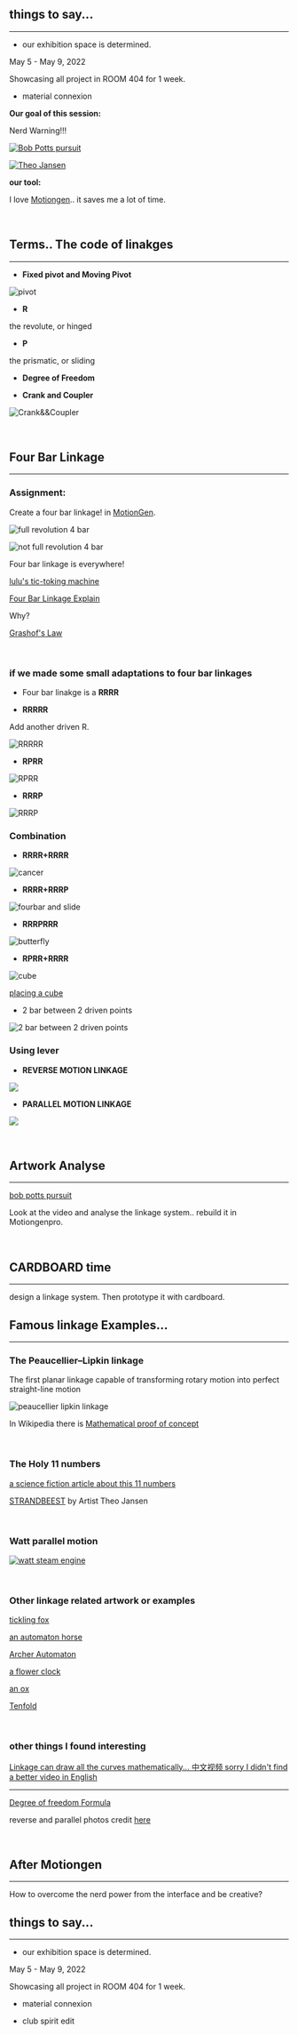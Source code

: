 ## things to say...

---

- our exhibition space is determined.

May 5 - May 9, 2022

Showcasing all project in ROOM 404 for 1 week.

- material connexion


**Our goal of this session:**

Nerd Warning!!!

[![Bob Potts pursuit](http://www.mbandf.com/_newsletters/140701_MAD27m48/images/down/BobPotts-PursuitTwo_1440.jpg)](https://vimeo.com/99242581)

[![Theo Jansen](https://www.audemarspiguet.com/content/dam/ap/com/stories-art/theo-jansen-strandbeest/hero_1920x839.jpg.transform.apfw.jpg)](https://youtu.be/HSKyHmjyrkA)

**our tool:**

I love [Motiongen](http://motiongenpro.appspot.com/).. it saves me a lot of time.

<p>&nbsp;</p>

## **Terms.. The code of linakges**

---

- **Fixed pivot and Moving Pivot**

![pivot](https://technologystudent.com/cams/linkag1a.gif)

- **R**

the revolute, or hinged

- **P**

the prismatic, or sliding

- **Degree of Freedom**

- **Crank and Coupler**

![Crank&&Coupler](https://www.brainbell.com/creo/images/image001.jpg)

<p>&nbsp;</p>


## **Four Bar Linkage**

---

### **Assignment:**

Create a four bar linkage! in [MotionGen](http://motiongenpro.appspot.com/).

![full revolution 4 bar](images/linkage/fourbarfull.gif)

![not full revolution 4 bar](images/linkage/fourbarnotfull.gif)

Four bar linkage is everywhere!

[lulu's tic-toking machine](https://www.lulyu.me/work/tictoking)

[Four Bar Linkage Explain](https://youtu.be/Vh8r_Cpfb8Q)

Why?

[Grashof's Law](https://youtu.be/h8bz4ni6mdY)

<p>&nbsp;</p>

### **if we made some small adaptations to four bar linkages**

- Four bar linakge is a **RRRR**

- **RRRRR**

Add another driven R.

![RRRRR](images/linkage/2barbetween.gif)

- **RPRR**

![RPRR](images/linkage/RPRR.gif)

- **RRRP**

![RRRP](images/linkage/RRRP.gif)

### **Combination**

- **RRRR+RRRR**

![cancer](https://image.shutterstock.com/image-vector/constellation-cancer-260nw-516818347.jpg)

- **RRRR+RRRP**

![fourbar and slide](images/linkage/fourbar&slide.gif)

- **RRRPRRR**

![butterfly](images/linkage/butterfly.gif)

- **RPRR+RRRR**

![cube](images/linkage/movecube.gif)

[placing a cube](https://youtu.be/IJASpyZ_vtY)

- 2 bar between 2 driven points

![2 bar between 2 driven points](images/linkage/2barbetween.gif)

### **Using lever**

- **REVERSE MOTION LINKAGE**

![](https://technologystudent.com/cams/linkag1a.gif)


- **PARALLEL MOTION LINKAGE**

![](https://technologystudent.com/cams/linkag2a.gif)


<p>&nbsp;</p>

## Artwork Analyse

---

[bob potts pursuit](https://vimeo.com/99242581)

Look at the video and analyse the linkage system.. rebuild it in Motiongenpro.

<p>&nbsp;</p>

## CARDBOARD time

---

design a linkage system. Then prototype it with cardboard.


## Famous linkage Examples...

---

### **The Peaucellier–Lipkin linkage**

The first planar linkage capable of transforming rotary motion into perfect straight-line motion

![peaucellier lipkin linkage](images/peaucellier–lipkin-linkage.gif)

In Wikipedia there is [Mathematical proof of concept](https://en.wikipedia.org/wiki/Peaucellier%E2%80%93Lipkin_linkage)

<p>&nbsp;</p>

### **The Holy 11 numbers**

[a science fiction article about this 11 numbers](https://clarkesworldmagazine.com/theodoridou_02_14/)

[STRANDBEEST](https://youtu.be/LewVEF2B_pM) by Artist Theo Jansen

<p>&nbsp;</p>

### **Watt parallel motion**

[![watt steam engine](https://upload.wikimedia.org/wikipedia/commons/thumb/e/e1/Watt_Parallel_Motion_Simulation.gif/440px-Watt_Parallel_Motion_Simulation.gif)](https://en.wikipedia.org/wiki/Parallel_motion)

<p>&nbsp;</p>

### Other linkage related artwork or examples

[tickling fox](https://www.instagram.com/p/CaCvtcSgvwd/)

[an automaton horse](https://youtu.be/YGoVssO3yEU)

[Archer Automaton](https://youtu.be/YIuBXjywir0)

[a flower clock](https://pin.it/2sREfee)

[an ox](https://pin.it/zVMnTIs)

[Tenfold](https://www.core77.com/posts/67529/Ten-Nifty-Linkage-Designs)

<p>&nbsp;</p>

### other things I found interesting

[Linkage can draw all the curves mathematically... 中文视频 sorry I didn't find a better video in English](https://www.bilibili.com/video/BV18h411W78v?share_source=copy_web)

---
[Degree of freedom Formula](https://en.wikipedia.org/wiki/Degrees_of_freedom_(mechanics))

reverse and parallel photos credit [here](https://technologystudent.com/cams/link1.htm)

<p>&nbsp;</p>

## After Motiongen

---

How to overcome the nerd power from the interface and be creative?

## things to say...

---

- our exhibition space is determined.

May 5 - May 9, 2022

Showcasing all project in ROOM 404 for 1 week.

- material connexion

- club spirit edit